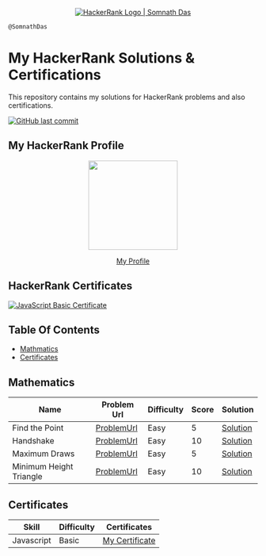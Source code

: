 <p align="center">
    <a href="https://www.hackerrank.com/remembernothing1">
    <img alt="HackerRank Logo | Somnath Das" src="https://d3keuzeb2crhkn.cloudfront.net/hackerrank/assets/brand/wordmark_sm.png" >
    </a>
</p>

```
@SomnathDas
```

# My HackerRank Solutions & Certifications

This repository contains my solutions for HackerRank problems and also certifications.

[![GitHub last commit](https://img.shields.io/github/last-commit/SomnathDas/HackerRank)](https://github.com/SomnathDas/HackerRank/commits/master)

## My HackerRank Profile
<div align="center">
<img src="https://media.giphy.com/media/td3fwl4I8261W/source.gif" width="180" height="180" frameBorder="0" class="giphy-embed" allowFullScreen> </img>
<p><a href="https://giphy.com/gifs/cat-meow-neko-td3fwl4I8261W"></a></p>
</div>

<p align="center" > <a href="https://www.hackerrank.com/remembernothing1" > My Profile </a> </p>

## HackerRank Certificates

<a href="https://github.com/SomnathDas/HackerRank/blob/main/Certificates/javascript-basic-certification.png">
    <img src="Badges/javascript_basic_skill.png" alt="JavaScript Basic Certificate"/>
</a>


## Table Of Contents

* [Mathmatics](#mathematics)
* [Certificates](#certificates)

## Mathematics
| Name                    | Problem Url | Difficulty | Score | Solution |
|-------------------------|-------------|------------|-------|----------|
| Find the Point          |       [ProblemUrl](https://www.hackerrank.com/challenges/find-point/problem)      | Easy       | 5     |   [Solution](https://github.com/SomnathDas/HackerRank/blob/main/Mathematics/findThePoint.js)       |
| Handshake               |     [ProblemUrl](https://www.hackerrank.com/challenges/handshake/problem)        | Easy       | 10    |   [Solution](https://github.com/SomnathDas/HackerRank/blob/main/Mathematics/handShake.js)       |
| Maximum Draws           |       [ProblemUrl](https://www.hackerrank.com/challenges/maximum-draws/problem)      | Easy       | 5     |     [Solution](https://github.com/SomnathDas/HackerRank/blob/main/Mathematics/maximumDraws.js)     |
| Minimum Height Triangle |    [ProblemUrl](https://www.hackerrank.com/challenges/lowest-triangle/problem)         | Easy       | 10    |    [Solution](https://github.com/SomnathDas/HackerRank/blob/main/Mathematics/minimumHeightTriangle.js)      |

## Certificates
| Skill      | Difficulty | Certificates |
|------------|------------|--------------|
| Javascript | Basic      |       [My Certificate](https://www.hackerrank.com/certificates/aaa22f5f7ed2)       |

